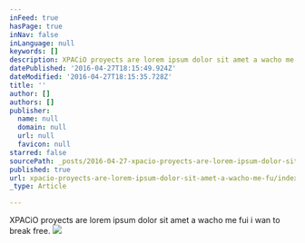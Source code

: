 ```yaml
---
inFeed: true
hasPage: true
inNav: false
inLanguage: null
keywords: []
description: XPACiO proyects are lorem ipsum dolor sit amet a wacho me fui i wan to break free.
datePublished: '2016-04-27T18:15:49.924Z'
dateModified: '2016-04-27T18:15:35.728Z'
title: ''
author: []
authors: []
publisher:
  name: null
  domain: null
  url: null
  favicon: null
starred: false
sourcePath: _posts/2016-04-27-xpacio-proyects-are-lorem-ipsum-dolor-sit-amet-a-wacho-me-fu.md
published: true
url: xpacio-proyects-are-lorem-ipsum-dolor-sit-amet-a-wacho-me-fu/index.html
_type: Article

---
```

XPACiO proyects are lorem ipsum dolor sit amet a wacho me fui i wan to break free.
![](https://the-grid-user-content.s3-us-west-2.amazonaws.com/304b4c0b-4ded-4c87-98de-9a4cda0ad3a7.jpg)